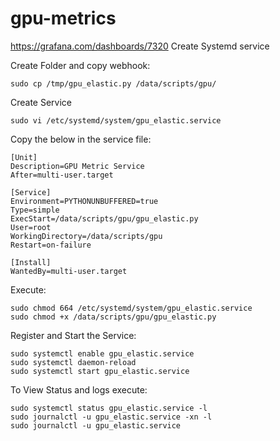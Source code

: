 # gpu-metrics

https://grafana.com/dashboards/7320
Create Systemd service

Create Folder and copy webhook:
```sudo mkdir -p /data/scripts/gpu/
sudo cp /tmp/gpu_elastic.py /data/scripts/gpu/
```
Create Service
```
sudo vi /etc/systemd/system/gpu_elastic.service
```
Copy the below in the service file:
```
[Unit]
Description=GPU Metric Service
After=multi-user.target

[Service]
Environment=PYTHONUNBUFFERED=true
Type=simple
ExecStart=/data/scripts/gpu/gpu_elastic.py
User=root
WorkingDirectory=/data/scripts/gpu
Restart=on-failure

[Install]
WantedBy=multi-user.target
```
Execute:
```
sudo chmod 664 /etc/systemd/system/gpu_elastic.service
sudo chmod +x /data/scripts/gpu/gpu_elastic.py
```
Register and Start the Service:
```
sudo systemctl enable gpu_elastic.service 
sudo systemctl daemon-reload
sudo systemctl start gpu_elastic.service
```
To View Status and logs execute:
```
sudo systemctl status gpu_elastic.service -l
sudo journalctl -u gpu_elastic.service -xn -l
sudo journalctl -u gpu_elastic.service
```
